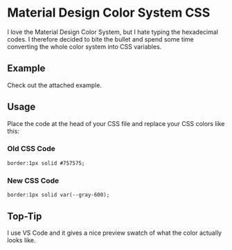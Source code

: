 # Material Design Color System CSS

I love the Material Design Color System, but I hate typing the hexadecimal codes. I therefore decided to bite the bullet and spend some time converting the whole color system into CSS variables.

## Example
Check out the attached example.

## Usage

Place the code at the head of your CSS file and replace your CSS colors like this:

### Old CSS Code
`border:1px solid #757575;`

### New CSS Code
`border:1px solid var(--gray-600);`

## Top-Tip
I use VS Code and it gives a nice preview swatch of what the color actually looks like.
